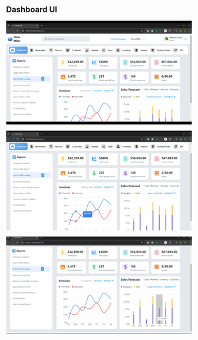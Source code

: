 ## Dashboard UI

![Screenshot-1](/Screenshot-1.png)

![Screenshot-2](/Screenshot-2.png)

![Screenshot-3](/Screenshot-3.png)
